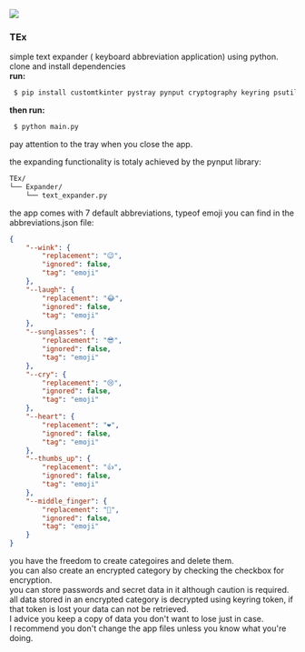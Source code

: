![](https://i.imghippo.com/files/wMQo7503Jls.jpg)
### TEx
simple text expander ( keyboard abbreviation application) using python.
clone and install dependencies </br>
**run:**
```bash
 $ pip install customtkinter pystray pynput cryptography keyring psutil notifypy
```

**then run:**
```bash
 $ python main.py
```

pay attention to the tray when you close the app.

the expanding functionality is totaly achieved by the pynput library:
```bash
TEx/
└── Expander/
    └── text_expander.py
```

the app comes with 7 default abbreviations, typeof emoji you can find in the abbreviations.json file:
```json
{
    "--wink": {
        "replacement": "😉",
        "ignored": false,
        "tag": "emoji"
    },
    "--laugh": {
        "replacement": "😂",
        "ignored": false,
        "tag": "emoji"
    },
    "--sunglasses": {
        "replacement": "😎",
        "ignored": false,
        "tag": "emoji"
    },
    "--cry": {
        "replacement": "😢",
        "ignored": false,
        "tag": "emoji"
    },
    "--heart": {
        "replacement": "❤️",
        "ignored": false,
        "tag": "emoji"
    },
    "--thumbs_up": {
        "replacement": "👍",
        "ignored": false,
        "tag": "emoji"
    },
    "--middle_finger": {
        "replacement": "🖕",
        "ignored": false,
        "tag": "emoji"
    }
}
```
you have the freedom to create categoires and delete them.<br>
you can also create an encrypted category by checking the checkbox for encryption.<br>
you can store passwords and secret data in it although caution is required.<br>
all data stored in an encrypted category is decrypted using keyring token, if that token is lost your data can not be retrieved.<br>
I advice you keep a copy of data you don't want to lose just in case.<br>
I recommend you don't change the app files unless you know what you're doing.